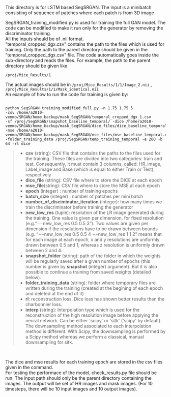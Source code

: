 This directory is for LSTM based SegSRGAN. The input is a minibatch consisting of sequence of patches where each patch is from 3D image 

SegSRGAN_training_modified.py is used for training the full GAN model. The code can be modified to make it run only for the generator by removing the discriminator training.<br />
All the inputs should be of .nii format.<br />
"temporal_cropped_dgx.csv" contains the path to the files which is used for training. Only the path to the parent directory should be given in the "temporal_cropped_dgx.csv" file. The code automatically goes inside the sub-directory and reads the files. For example, the path to the parent directory should be given like 
```
/proj/Mice_Results/1
```
The actual images should be in ```/proj/Mice_Results/1/1/Image_2.nii``` , ```/proj/Mice_Results/1/1/Mask_identical.nii``` <br />
An example of how to run the code for training is given by:  <br />

```

python SegSRGAN_training_modified_full.py -n 1.75 1.75 5 
-csv /home/a2010-venmo/SRGAN/home_backup/mask_SegSRGAN/temporal_cropped_dgx_1.csv 
-sf /proj/SegSRGAN/snapshot_baseline_temporal/ -dice /home/a2010-venmo/SRGAN/home_backup/mask_SegSRGAN/dice_files/dice_baseline_temporal.csv 
-mse /home/a2010-venmo/SRGAN/home_backup/mask_SegSRGAN/mse_files/mse_baseline_temporal.csv 
-folder_training_data /proj/SegSRGAN/temp_training_temporal -e 200 -b 64 -rl dice 
```

> * **csv** (string): CSV file that contains the paths to the files used for the training. These files are divided into two categories: train and test. Consequently, it must contain 3 columns, called: HR_image, Label_image and Base (which is equal to either Train or Test), respectively
> * **dice_file** (string): CSV file where to store the DICE at each epoch
> * **mse\_file**(string): CSV file where to store the MSE at each epoch
> * **epoch** (integer) : number of training epochs
> * **batch_size** (integer) : number of patches per mini batch
> * **number\_of\_disciminator\_iteration** (integer): how many times we train the discriminator before training the generator
> * **new_low_res** (tuple): resolution of the LR image generated during the training. One value is given per dimension, for fixed resolution (e.g.“−−new_low_res 0.5 0.5 3”). Two values are given per dimension if the resolutions have to be drawn between bounds (e.g. “−−new_low_res 0.5 0.5 4 −−new_low_res 1 1 2” means that for each image at each epoch, x and y resolutions are uniformly drawn between 0.5 and 1, whereas z resolution is uniformly drawn between 2 and 4.
> * **snapshot_folder** (string): path of the folder in which the weights will be regularly saved after a given number of epochs (this number is given by **snapshot** (integer) argument). But it is also possible to continue a training from saved weights (detailed below).
> * **folder_training_data** (string): folder where temporary files are written during the training (created at the begining of each epoch and deleted at the end of it)
> * **rl**: reconstruction loss. Dice loss has shown better results than the charbonnier loss. 
> * **interp** (string): Interpolation type which is used for the reconstruction of the high resolution image before 
>applying the neural network. Can be either 'scipy' or 'sitk' ('scipy' by default). The downsampling method associated to each 
>interpolation method is different. With Scipy, the downsampling is performed by a Scipy method whereas we perform a classical,
>manual downsampling for sitk. 

<br />

The dice and mse results for each training epoch are stored in the csv files given in the command. <br />
For testing the performace of the model, check_results.py file should be run. The input path should only be the parent directory containing the images. The output will be set of HR images and mask images. (For 10 timesteps, there will be 10 input images and 10 output images).
